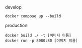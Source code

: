 develop

```
docker compose up --build
```

production

```
docker build ./ -t [이미지 이름]
docker run -p 8080:80 [이미지 이름]
```
